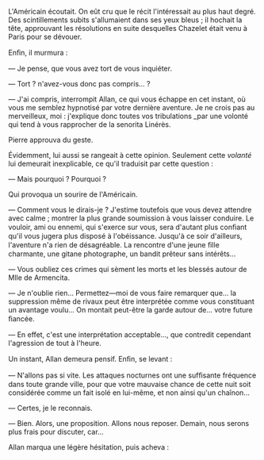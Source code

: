 L'Américain écoutait. On eût cru que le récit l'intéressait au plus haut degré. Des scintillements subits s'allumaient dans ses yeux bleus ; il hochait
la tête, approuvant les résolutions en suite desquelles Chazelet était venu à Paris pour se dévouer.

Enﬁn, il murmura :

— Je pense, que vous avez tort de vous inquiéter.

— Tort ? n'avez-vous donc pas compris... ?

— J'ai compris, interrompit Allan, ce qui vous échappe en cet instant, où
vous me semblez hypnotisé par votre dernière aventure. Je ne crois pas au merveilleux, moi : j'explique donc toutes vos tribulations _par une volonté qui tend à vous rapprocher de la senorita Linérès.

Pierre approuva du geste.

Évidemment, lui aussi se rangeait à cette opinion. Seulement cette _volanté_
lui demeurait inexplicable, ce qu'il traduisit par cette question :

— Mais pourquoi ? Pourquoi ?

Qui provoqua un sourire de l'Américain.

— Comment vous le dirais-je ? J'estime toutefois que vous devez attendre
avec calme ; montrer la plus grande soumission à vous laisser conduire.
Le vouloir, ami ou ennemi, qui s'exerce sur vous, sera d'autant plus conﬁant qu'il vous jugera plus disposé à l'obéissance. Jusqu'à ce soir d'ailleurs,
l'aventure n'a rien de désagréable. La rencontre d'une jeune ﬁlle charmante,
une gitane photographe, un bandit prêteur sans intérêts...

— Vous oubliez ces crimes qui sèment les morts et les blessés autour de Mlle
de Armencita.

— Je n'oublie rien... Permettez—moi de vous faire remarquer que... la 
suppression même de rivaux peut être interprétée comme vous constituant
un avantage voulu... On montait peut-être la garde autour de... votre future ﬁancée.

— En effet, c'est une interprétation acceptable..., que contredit cependant
l'agression de tout à l'heure.

Un instant, Allan demeura pensif. Enﬁn, se levant :

— N'allons pas si vite. Les attaques nocturnes ont une sufﬁsante fréquence
dans toute grande ville, pour que votre mauvaise chance de cette nuit soit
considérée comme un fait isolé en lui-même, et non ainsi qu'un chaînon...

— Certes, je le reconnais.

— Bien. Alors, une proposition. Allons nous reposer. Demain, nous serons plus frais pour discuter, car...

Allan marqua une légère hésitation, puis acheva :
